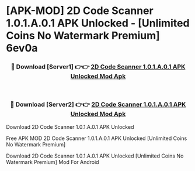 # [APK-MOD] 2D Code Scanner 1.0.1.A.0.1 APK Unlocked - [Unlimited Coins No Watermark Premium] 6ev0a



<div align="center">
<h3>🔴 Download [Server1] 👉👉 <a href="https://momento.my/?title=2D_Code_Scanner_1.0.1.A.0.1_APK_Unlocked">2D Code Scanner 1.0.1.A.0.1 APK Unlocked Mod Apk</a></h3><br>

<h3>🔴 Download [Server2] 👉👉 <a href="https://momento.my/?title=2D_Code_Scanner_1.0.1.A.0.1_APK_Unlocked">2D Code Scanner 1.0.1.A.0.1 APK Unlocked Mod Apk</a></h3>
</div>



Download 2D Code Scanner 1.0.1.A.0.1 APK Unlocked 

Free APK MOD 2D Code Scanner 1.0.1.A.0.1 APK Unlocked [Unlimited Coins No Watermark Premium]

Download 2D Code Scanner 1.0.1.A.0.1 APK Unlocked [Unlimited Coins No Watermark Premium] Mod For Android
